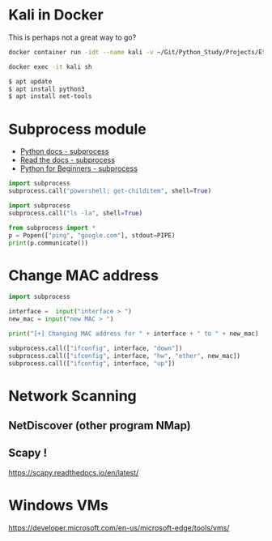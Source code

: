 # Kali in Docker

This is perhaps not a great way to go?

```bash
docker container run -idt --name kali -v ~/Git/Python_Study/Projects/EthicalHacking:/scripts kalilinux/kali-linux-docker sh

docker exec -it kali sh

$ apt update
$ apt install python3
$ apt install net-tools
```

# Subprocess module

- [Python docs - subprocess](https://docs.python.org/3/library/subprocess.html)
- [Read the docs - subprocess](https://python.readthedocs.io/en/latest/library/subprocess.html)
- [Python for Beginners - subprocess](https://www.pythonforbeginners.com/os/subprocess-for-system-administrators)

```python
import subprocess
subprocess.call("powershell; get-childitem", shell=True)
```

```python
import subprocess
subprocess.call("ls -la", shell=True)
```

```python
from subprocess import *
p = Popen(["ping", "google.com"], stdout=PIPE)
print(p.communicate())
```

# Change MAC address

```python
import subprocess

interface =  input("interface > ")
new_mac = input("new MAC > ")

print("[+] Changing MAC address for " + interface + " to " + new_mac)

subprocess.call(["ifconfig", interface, "down"])
subprocess.call(["ifconfig", interface, "hw", "ether", new_mac])
subprocess.call(["ifconfig", interface, "up"])
```

# Network Scanning

## NetDiscover (other program NMap)

## Scapy !

https://scapy.readthedocs.io/en/latest/


# Windows VMs

https://developer.microsoft.com/en-us/microsoft-edge/tools/vms/
